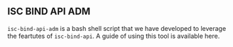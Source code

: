 ## ISC BIND API ADM

```isc-bind-api-adm``` is a  bash shell script that we have developed  to leverage the feartutes of ```isc-bind-api```. A guide of using this tool is available here.


